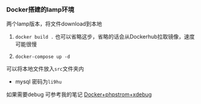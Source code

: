 ### Docker搭建的lamp环境

两个lamp版本，将文件download到本地
1. `docker build .`   也可以省略这步，省略的话会从Dockerhub拉取镜像，速度可能很慢

2.  `docker-compose up -d` 

可以将本地文件放入`src`文件夹内

+ mysql 密码为`li9hu` 

如果需要debug 可参考我的笔记 [Docker+phpstrom+xdebug](http://li9hu.top)

